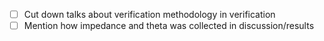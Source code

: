 - [ ] Cut down talks about verification methodology in verification
- [ ] Mention how impedance and theta was collected in discussion/results